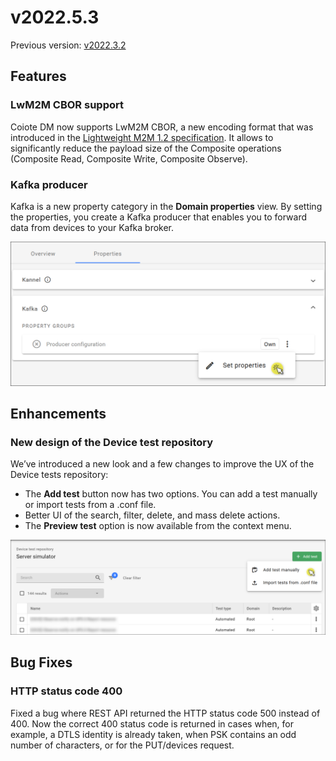 # v2022.5.3

Previous version: [v2022.3.2](v2021.3.2.md)


## Features


### LwM2M CBOR support

Coiote DM now supports LwM2M CBOR, a new encoding format that was introduced in the [Lightweight M2M 1.2 specification](https://www.openmobilealliance.org/release/LightweightM2M/V1_2-20201110-A/HTML-Version/OMA-TS-LightweightM2M_Core-V1_2-20201110-A.html). It allows to significantly reduce the payload size of the Composite operations (Composite Read, Composite Write, Composite Observe).


### Kafka producer

Kafka is a new property category in the **Domain properties** view. By setting the properties, you create a Kafka producer that enables you to forward data from devices to your Kafka broker.

![Set properties to create a Kafka producer](images/kafka_set.png "Set properties to create a Kafka producer")

## Enhancements

### New design of the Device test repository

We’ve introduced a new look and a few changes to improve the UX of the Device tests repository:

* The **Add test** button now has two options. You can add a test manually or import tests from a .conf file.
* Better UI of the search, filter, delete, and mass delete actions.
* The **Preview test** option is now available from the context menu.

![You can add test manually or import from .conf file](images/add_test.png "You can add test manually or import from .conf file")

## Bug Fixes

### HTTP status code 400

Fixed a bug where REST API returned the HTTP status code 500 instead of 400. Now the correct 400 status code is returned in cases when, for example, a DTLS identity is already taken, when PSK contains an odd number of characters, or for the PUT/devices request.
